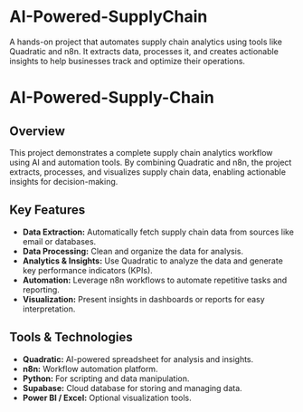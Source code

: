 # AI-Powered-SupplyChain
A hands-on project that automates supply chain analytics using tools like Quadratic and n8n. It extracts data, processes it, and creates actionable insights to help businesses track and optimize their operations.
# AI-Powered-Supply-Chain

## Overview
This project demonstrates a complete supply chain analytics workflow using AI and automation tools. By combining Quadratic and n8n, the project extracts, processes, and visualizes supply chain data, enabling actionable insights for decision-making.

## Key Features
- **Data Extraction:** Automatically fetch supply chain data from sources like email or databases.
- **Data Processing:** Clean and organize the data for analysis.
- **Analytics & Insights:** Use Quadratic to analyze the data and generate key performance indicators (KPIs).
- **Automation:** Leverage n8n workflows to automate repetitive tasks and reporting.
- **Visualization:** Present insights in dashboards or reports for easy interpretation.

## Tools & Technologies
- **Quadratic:** AI-powered spreadsheet for analysis and insights.
- **n8n:** Workflow automation platform.
- **Python:** For scripting and data manipulation.
- **Supabase:** Cloud database for storing and managing data.
- **Power BI / Excel:** Optional visualization tools.


